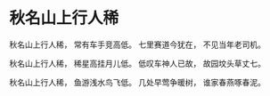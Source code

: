 # 秋名山上行人稀


秋名山上行人稀，
常有车手竞高低。
七里赛道今犹在，
不见当年老司机。

秋名山上行人稀，
稀星高挂月儿低。
低叹车神人已故，
故园坟头草丈七。

秋名山上行人稀，
鱼游浅水鸟飞低。
几处早莺争暖树，
谁家春燕啄春泥。
